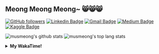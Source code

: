 ## Meong Meong Meong~ 😸😸😸

[![GitHub followers](https://img.shields.io/github/followers/musmeong?label=Follow&style=social)](https://github.com/musmeong/?tab=follow) [![Linkedin Badge](https://img.shields.io/badge/-Muhamad%20Mustain-blue?style=flat-square&logo=Linkedin&logoColor=white&link=https://www.linkedin.com/in/muhamad-mustain/)](https://www.linkedin.com/in/muhamad-mustain/) [![Gmail Badge](https://img.shields.io/badge/-muhmd.mustain@gmail.com-c14438?style=flat-square&logo=Gmail&logoColor=white&link=mailto:muhmd.mustain@gmail.com)](mailto:muhmd.mustain@gmail.com) [![Medium Badge](https://img.shields.io/badge/musmeong-12100E?style=flat-square&logo=medium&logoColor=white&link=https://www.medium.com/musmeong)](https://www.medium.com/musmeong) [![Kaggle Badge](https://img.shields.io/badge/-musmeong-20BEFF?style=flat-square&logo=Kaggle&logoColor=white&link=https://www.kaggle.com/musmeong)](https://www.kaggle.com/musmeong)

![musmeong's github stats](https://github-readme-stats.vercel.app/api?username=musmeong&show_icons=true&theme=tokyonight) 
![musmeong's top lang stats](https://github-readme-stats.vercel.app/api/top-langs/?username=musmeong&show_icons=true&theme=tokyonight&layout=compact&langs_count=10)

<details>
  <summary><b>My WakaTime!</b></summary>
  <br>
  
  <!--START_SECTION:waka-->
![Code Time](http://img.shields.io/badge/Code%20Time-0-blue)

![Lines of code](https://img.shields.io/badge/From%20Hello%20World%20I%27ve%20Written-53%20Thousand%20lines%20of%20code-blue)

**I'm an Early 🐤** 

```text
🌞 Morning    0 commits      ░░░░░░░░░░░░░░░░░░░░░░░░░   0.0% 
🌆 Daytime    101 commits    ███████████████████████░░   93.52% 
🌃 Evening    3 commits      ░░░░░░░░░░░░░░░░░░░░░░░░░   2.78% 
🌙 Night      4 commits      █░░░░░░░░░░░░░░░░░░░░░░░░   3.7%

```
📅 **I'm Most Productive on Friday** 

```text
Monday       14 commits     ███░░░░░░░░░░░░░░░░░░░░░░   12.96% 
Tuesday      15 commits     ███░░░░░░░░░░░░░░░░░░░░░░   13.89% 
Wednesday    15 commits     ███░░░░░░░░░░░░░░░░░░░░░░   13.89% 
Thursday     14 commits     ███░░░░░░░░░░░░░░░░░░░░░░   12.96% 
Friday       18 commits     ████░░░░░░░░░░░░░░░░░░░░░   16.67% 
Saturday     16 commits     ███░░░░░░░░░░░░░░░░░░░░░░   14.81% 
Sunday       16 commits     ███░░░░░░░░░░░░░░░░░░░░░░   14.81%

```


📊 **This Week I Spent My Time On** 

```text
⌚︎ Time Zone: Asia/Jakarta

💬 Programming Languages: 
No Activity Tracked This Week

🔥 Editors: 
No Activity Tracked This Week

💻 Operating System: 
No Activity Tracked This Week

```

**I Mostly Code in Jupyter Notebook** 

```text
Jupyter Notebook         8 repos             ████████████████░░░░░░░░░   66.67% 
Python                   2 repos             ████░░░░░░░░░░░░░░░░░░░░░   16.67% 
JavaScript               1 repo              ██░░░░░░░░░░░░░░░░░░░░░░░   8.33% 
Kotlin                   1 repo              ██░░░░░░░░░░░░░░░░░░░░░░░   8.33%

```



 Last Updated on 08/05/2022 05:12:17 UTC
<!--END_SECTION:waka-->
</details>
